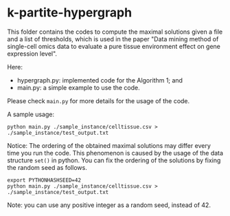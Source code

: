 # k-partite-hypergraph

This folder contains the codes to compute the maximal solutions given a file and a list of thresholds, which is used in the paper "Data mining method of single-cell omics data to evaluate a pure tissue environment effect on gene expression level".

Here:
- hypergraph.py: implemented code for the Algorithm 1; and
- main.py: a simple example to use the code.

Please check `main.py` for more details for the usage of the code.

A sample usage:

```
python main.py ./sample_instance/celltissue.csv > ./sample_instance/test_output.txt
```

Notice: The ordering of the obtained maximal solutions may differ every time you run the code.
This phenomenon is caused by the usage of the data structure `set()` in python.
You can fix the ordering of the solutions by fixing the random seed as follows. 

```
export PYTHONHASHSEED=42
python main.py ./sample_instance/celltissue.csv > ./sample_instance/test_output.txt
```

Note: you can use any positive integer as a random seed, instead of 42.
